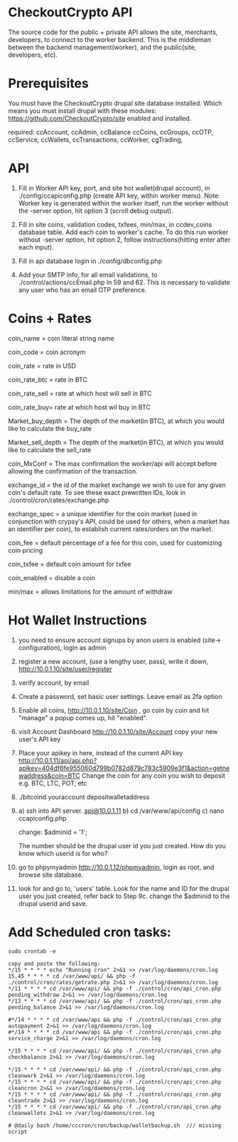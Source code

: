 CheckoutCrypto API
==================

The source code for the public + private API allows the site, merchants, developers, to connect to the worker backend.  This is the middleman between the backend management(worker), and the public(site, developers, etc).
 

Prerequisites
=============
You must have the CheckoutCrypto drupal site database installed. Which means you must install drupal with these modules: https://github.com/CheckoutCrypto/site enabled and installed.

required:  ccAccount, ccAdmin, ccBalance ccCoins, ccGroups, ccOTP, ccService, ccWallets, ccTransactions, ccWorker, cgTrading,


API
===
1) Fill in Worker API key, port, and site hot wallet(drupal account), in ./config/ccapiconfig.php (create API key, within worker menu). Note: Worker key is generated within the worker itself, run the worker without the -server option, hit option 3 (scroll debug output).

2) Fill in site coins, validation codes, txfees, min/max, in ccdev_coins database table. Add each coin to worker's cache. To do this run worker without -server option, hit option 2, follow instructions(hitting enter after each input).

3) Fill in api database login in ./config/dbconfig.php

4) Add your SMTP info, for all email validations, to ./control/actions/ccEmail.php ln 59 and 62.  This is necessary to validate any user who has an email OTP preference.

Coins + Rates
======

coin_name = coin literal string name

coin_code = coin acronym

coin_rate   = rate in USD

coin_rate_btc = rate in BTC

coin_rate_sell = rate at which host will sell in BTC

coin_rate_buy= rate at which host wil buy in BTC

Market_buy_depth = The depth of the market(in BTC), at which you would like to calculate the buy_rate

Market_sell_depth = The depth of the market(in BTC), at which you would like to calculate the sell_rate

coin_MxConf = The max confirmation the worker/api will accept before allowing the confirmation of the transaction.  

exchange_id = the id of the market exchange we wish to use for any given coin's default rate. To see these exact prewritten IDs, look in ./control/cron/rates/exchange.php

exchange_spec = a unique identifier for the coin market (used in conjunction with crypsy's API, could be used for others, when a market has an identifier per coin), to establish current rates/orders on the market.

coin_fee = default percentage of a fee for this coin, used for customizing coin pricing

coin_txfee = default coin amount for txfee

coin_enabled = disable a coin

min/max = allows limitations for the amount of withdraw



Hot Wallet Instructions
========================

1) you need to ensure account signups by anon users is enabled (site-> configuration), login as admin

2) register a new account, (use a lengthy user, pass), write it down, http://10.0.1.10/site/user/register

3) verify account, by email

4) Create a password, set basic user settings.  Leave email as 2fa option

5) Enable all coins, http://10.0.1.10/site/Coin , go coin by coin and hit "manage" a popup comes up, hit "enabled".

6) visit Account Dashboard http://10.0.1.10/site/Account copy your new user's API key

7) Place your apikey in here, instead of the current API key http://10.0.1.11/api/api.php?apikey=404df6fe955060d799b0782d879c783c5909e3f1&action=getnewaddress&coin=BTC  Change the coin for any coin you wish to deposit e.g. BTC, LTC, POT, etc

8)  ./bitcoind youraccount depositwalletaddress

9) a) ssh into API server. api@10.0.1.11
   b) cd /var/www/api/config
	c) nano ccapiconfig.php

	change:  $adminid = '1';

	The number should be the drupal user id you just created.  How do you know which userid is for who?
10) go to phpymyadmin http://10.0.1.12/phpmyadmin, login as root, and browse site database.

11) look for and go to, 'users' table.  Look for the name and ID for the drupal user you just created, refer back to Step 9c.  change the $adminid to the drupal userid and save.


Add Scheduled cron tasks:
========================
```
sudo crontab -e
```
```
copy and paste the following:
*/15 * * * * echo "Running cron" 2>&1 >> /var/log/daemons/cron.log
15,45 * * * * cd /var/www/api/ && php -f ./control/cron/rates/getrate.php 2>&1 >> /var/log/daemons/cron.log
*/11 * * * * cd /var/www/api/ && php -f ./control/cron/api_cron.php pending_withdraw 2>&1 >> /var/log/daemons/cron.log
*/13 * * * * cd /var/www/api/ && php -f ./control/cron/api_cron.php pending_balance 2>&1 >> /var/log/daemons/cron.log

#*/14 * * * * cd /var/www/api && php -f ./control/cron/api_cron.php autopayment 2>&1 >> /var/log/daemons/cron.log
#*/14 * * * * cd /var/www/api && php -f ./control/cron/api_cron.php service_charge 2>&1 >> /var/log/daemons/cron.log

*/15 * * * * cd /var/www/api/ && php -f ./control/cron/api_cron.php checkbalance 2>&1 >> /var/log/daemons/cron.log

*/15 * * * * cd /var/www/api/ && php -f ./control/cron/api_cron.php cleanwork 2>&1 >> /var/log/daemons/cron.log
*/15 * * * * cd /var/www/api/ && php -f ./control/cron/api_cron.php cleancron 2>&1 >> /var/log/daemons/cron.log
*/15 * * * * cd /var/www/api/ && php -f ./control/cron/api_cron.php cleantrade 2>&1 >> /var/log/daemons/cron.log
*/15 * * * * cd /var/www/api/ && php -f ./control/cron/api_cron.php cleanwallets 2>&1 >> /var/log/daemons/cron.log

# @daily bash /home/cccron/cron/backup/walletbackup.sh  /// missing script
```
